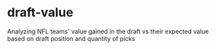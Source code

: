# draft-value
Analyzing NFL teams' value gained in the draft vs their expected value based on draft position and quantity of picks
